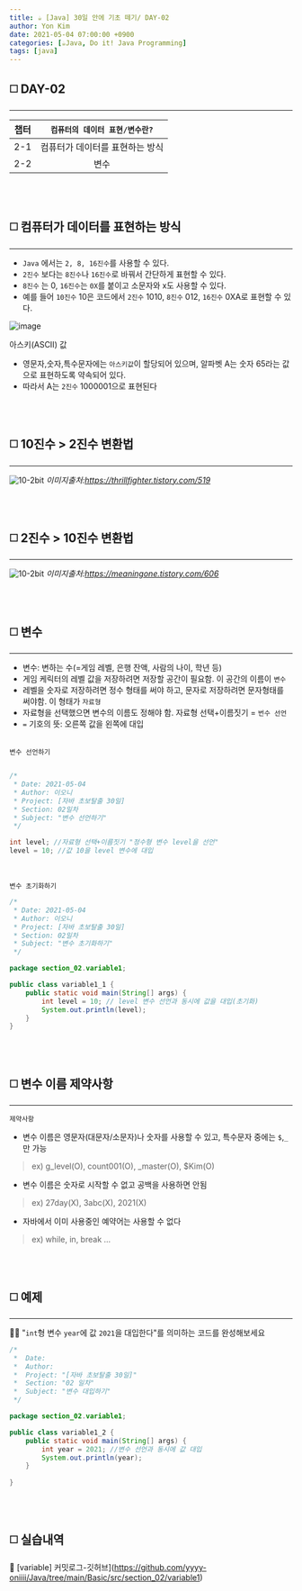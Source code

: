 ```yaml
---
title: ☕️ [Java] 30일 안에 기초 떼기/ DAY-02
author: Yon Kim
date: 2021-05-04 07:00:00 +0900
categories: [☕️Java, Do it! Java Programming]
tags: [java]
---
```


## ◻️ **DAY-02**
---


|챕터|`컴퓨터의 데이터 표현/변수란?`|
|:---:|:---:|
|2-1|컴퓨터가 데이터를 표현하는 방식|
|2-2|변수|



<br><br>

## ◻️ **컴퓨터가 데이터를 표현하는 방식**
---

- `Java` 에서는 `2, 8, 16진수`를 사용할 수 있다. 
- `2진수` 보다는 `8진수`나 `16진수`로 바꿔서 간단하게 표현할 수 있다.
- `8진수` 는 0, `16진수`는 `0X`를 붙이고 소문자와 x도 사용할 수 있다.
- 예를 들어 `10진수` 10은 코드에서 `2진수` 1010, `8진수` 012, `16진수` 0XA로 표현할 수 있다.

![image](https://user-images.githubusercontent.com/81901102/117548151-4d050d80-b06e-11eb-824f-45a818f11bd4.png)

아스키(ASCII) 값

- 영문자,숫자,특수문자에는 `아스키값`이 할당되어 있으며, 알파벳 A는 숫자 65라는 값으로 표현하도록 약속되어 있다. 
- 따라서 A는 `2진수` 1000001으로 표현된다



<br><br>


## ◻️ **10진수 > 2진수 변환법**
---

![10-2bit](https://img1.daumcdn.net/thumb/R1280x0/?scode=mtistory2&fname=https%3A%2F%2Fblog.kakaocdn.net%2Fdn%2FcLbNy8%2Fbtq39ly6xoV%2FmBiDohIOfdMbedZCWGWts0%2Fimg.png)
_이미지출처:https://thrillfighter.tistory.com/519_

<br><br>

## ◻️ **2진수 > 10진수 변환법**
---

![10-2bit](https://img1.daumcdn.net/thumb/R1280x0/?scode=mtistory2&fname=https%3A%2F%2Fblog.kakaocdn.net%2Fdn%2FbJYTgl%2Fbtq3291cvpz%2F2EfkFarz1LboFkUdbVmkg0%2Fimg.png)
_이미지출처:https://meaningone.tistory.com/606_

<br><br>

## ◻️ **변수**
---

- 변수: 변하는 수(=게임 레벨, 은행 잔액, 사람의 나이, 학년 등)<br>
- 게임 케릭터의 레벨 값을 저장하려면 저장할 공간이 필요함. 이 공간의 이름이 `변수`<br>
- 레벨을 숫자로 저장하려면 정수 형태를 써야 하고, 문자로 저장하려면 문자형태를 써야함. 이 형태가 `자료형`<br>
- 자료형을 선택했으면 변수의 이름도 정해야 함. 자료형 선택+이름짓기 = `번수 선언`<br>
- `=` 기호의 뜻: 오른쪽 값을 왼쪽에 대입<br><br>

`변수 선언하기`
```java

/*
 * Date: 2021-05-04
 * Author: 이오니
 * Project: [자바 초보탈출 30일]
 * Section: 02일차
 * Subject: "변수 선언하기"
 */

int level; //자료형 선택+이름짓기 "정수형 변수 level을 선언" 
level = 10; //값 10을 level 변수에 대입

```
<br>

`변수 초기화하기`
```java
/*
 * Date: 2021-05-04
 * Author: 이오니
 * Project: [자바 초보탈출 30일]
 * Section: 02일차
 * Subject: "변수 초기화하기"
 */

package section_02.variable1;

public class variable1_1 {
    public static void main(String[] args) {
        int level = 10; // level 변수 선언과 동시에 값을 대입(초기화)
        System.out.println(level);
    }
}
```
<br><br>

## ◻️ **변수 이름 제약사항**
---

`제약사항`<br>
- 변수 이름은 영문자(대문자/소문자)나 숫자를 사용할 수 있고, 특수문자 중에는 `$`,`_` 만 가능
> ex) g_level(O), count001(O), _master(O), $Kim(O)<br>
- 변수 이름은 숫자로 시작할 수 없고 공백을 사용하면 안됨
> ex) 27day(X), 3abc(X), 2021(X)
- 자바에서 이미 사용중인 예약어는 사용할 수 없다
> ex) while, in, break ...

<br><br>

## ◻️ **예제**
---
🧙‍♂️ "`int`형 변수 `year`에 값 `2021`을 대입한다"를 의미하는 코드를 완성해보세요


```java
/*
 *  Date:   
 *  Author:
 *  Project: "[자바 초보탈출 30일]"
 *  Section: "02 일차"
 *  Subject: "변수 대입하기"
 */

package section_02.variable1;

public class variable1_2 {
    public static void main(String[] args) {
        int year = 2021; //변수 선언과 동시에 값 대입
        System.out.println(year);
    }
    
}
```
<br><br>

## ◻️ **실습내역**

🚩 [variable] 커밋로그-깃허브](https://github.com/yyyy-oniiii/Java/tree/main/Basic/src/section_02/variable1)
